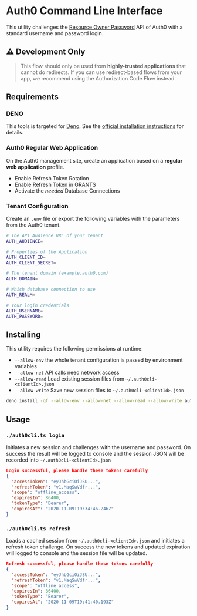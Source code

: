 # Auth0 Command Line Interface

This utility challenges the [Resource Owner Password](https://auth0.com/docs/api/authentication?javascript#resource-owner-password) API of Auth0 with a standard username and password login.

## ⚠️ Development Only

> This flow should only be used from **highly-trusted applications** that cannot do redirects. If you can use redirect-based flows from your app, we recommend using the Authorization Code Flow instead.

## Requirements

### DENO

This tools is targeted for [Deno](https://deno.land/). See the [official installation instructions](https://deno.land/) for details.

### Auth0 Regular Web Application

On the Auth0 management site, create an application based on a **regular web application** profile.

- Enable Refresh Token Rotation
- Enable Refresh Token in GRANTS
- Activate the *needed* Database Connections

### Tenant Configuration

Create an `.env` file or export the following variables with the parameters from the Auth0 tenant.

```sh
# The API Audience URL of your tenant
AUTH_AUDIENCE=

# Properties of the Application
AUTH_CLIENT_ID=
AUTH_CLIENT_SECRET=

# The tenant domain (example.auth0.com)
AUTH_DOMAIN=

# Which database connection to use
AUTH_REALM=

# Your login credentials
AUTH_USERNAME=
AUTH_PASSWORD=
```

## Installing

This utility requires the following permissions at runtime:

- `--allow-env` the whole tenant configuration is passed by environment variables
- `--allow-net` API calls need network access
- `--allow-read` Load existing session files from `~/.auth0cli-<clientId>.json`
- `--allow-write` Save new session files to `~/.auth0cli-<clientId>.json`

```sh
deno install -qf --allow-env --allow-net --allow-read --allow-write auth0cli.ts
```


## Usage

### `./auth0cli.ts login`

Initiates a new session and challenges with the username and password. On success the result will be logged to console and the session JSON will be recorded into `~/.auth0cli-<clientId>.json`

```JSON
Login successful, please handle these tokens carefully
{
  "accessToken": "eyJhbGciOiJSU...",
  "refreshToken": "v1.MaqSwVdfr...",
  "scope": "offline_access",
  "expiresIn": 86400,
  "tokenType": "Bearer",
  "expiresAt": "2020-11-09T19:34:46.246Z"
}
```

### `./auth0cli.ts refresh`

Loads a cached session from `~/.auth0cli-<clientId>.json` and initiates a refresh token challenge. On success the new tokens and updated expiration will logged to console and the session file will be updated.

```JSON
Refresh successful, please handle these tokens carefully
{
  "accessToken": "eyJhbGciOiJSU...",
  "refreshToken": "v1.MaqSwVdfr...",
  "scope": "offline_access",
  "expiresIn": 86400,
  "tokenType": "Bearer",
  "expiresAt": "2020-11-09T19:41:40.193Z"
}
```